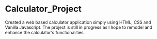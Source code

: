 # Calculator_Project

Created a web based calculator application simply using HTML, CSS and Vanilla Javascript.
The project is still in progress as I hope to remodel and enhance the calculator's functionalities.
